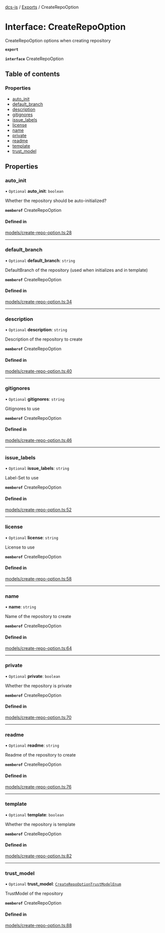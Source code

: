 [dcs-js](../README.md) / [Exports](../modules.md) / CreateRepoOption

# Interface: CreateRepoOption

CreateRepoOption options when creating repository

**`export`**

**`interface`** CreateRepoOption

## Table of contents

### Properties

- [auto\_init](CreateRepoOption.md#auto_init)
- [default\_branch](CreateRepoOption.md#default_branch)
- [description](CreateRepoOption.md#description)
- [gitignores](CreateRepoOption.md#gitignores)
- [issue\_labels](CreateRepoOption.md#issue_labels)
- [license](CreateRepoOption.md#license)
- [name](CreateRepoOption.md#name)
- [private](CreateRepoOption.md#private)
- [readme](CreateRepoOption.md#readme)
- [template](CreateRepoOption.md#template)
- [trust\_model](CreateRepoOption.md#trust_model)

## Properties

### <a id="auto_init" name="auto_init"></a> auto\_init

• `Optional` **auto\_init**: `boolean`

Whether the repository should be auto-initialized?

**`memberof`** CreateRepoOption

#### Defined in

[models/create-repo-option.ts:28](https://github.com/unfoldingWord/dcs-js/blob/dd84989/models/create-repo-option.ts#L28)

___

### <a id="default_branch" name="default_branch"></a> default\_branch

• `Optional` **default\_branch**: `string`

DefaultBranch of the repository (used when initializes and in template)

**`memberof`** CreateRepoOption

#### Defined in

[models/create-repo-option.ts:34](https://github.com/unfoldingWord/dcs-js/blob/dd84989/models/create-repo-option.ts#L34)

___

### <a id="description" name="description"></a> description

• `Optional` **description**: `string`

Description of the repository to create

**`memberof`** CreateRepoOption

#### Defined in

[models/create-repo-option.ts:40](https://github.com/unfoldingWord/dcs-js/blob/dd84989/models/create-repo-option.ts#L40)

___

### <a id="gitignores" name="gitignores"></a> gitignores

• `Optional` **gitignores**: `string`

Gitignores to use

**`memberof`** CreateRepoOption

#### Defined in

[models/create-repo-option.ts:46](https://github.com/unfoldingWord/dcs-js/blob/dd84989/models/create-repo-option.ts#L46)

___

### <a id="issue_labels" name="issue_labels"></a> issue\_labels

• `Optional` **issue\_labels**: `string`

Label-Set to use

**`memberof`** CreateRepoOption

#### Defined in

[models/create-repo-option.ts:52](https://github.com/unfoldingWord/dcs-js/blob/dd84989/models/create-repo-option.ts#L52)

___

### <a id="license" name="license"></a> license

• `Optional` **license**: `string`

License to use

**`memberof`** CreateRepoOption

#### Defined in

[models/create-repo-option.ts:58](https://github.com/unfoldingWord/dcs-js/blob/dd84989/models/create-repo-option.ts#L58)

___

### <a id="name" name="name"></a> name

• **name**: `string`

Name of the repository to create

**`memberof`** CreateRepoOption

#### Defined in

[models/create-repo-option.ts:64](https://github.com/unfoldingWord/dcs-js/blob/dd84989/models/create-repo-option.ts#L64)

___

### <a id="private" name="private"></a> private

• `Optional` **private**: `boolean`

Whether the repository is private

**`memberof`** CreateRepoOption

#### Defined in

[models/create-repo-option.ts:70](https://github.com/unfoldingWord/dcs-js/blob/dd84989/models/create-repo-option.ts#L70)

___

### <a id="readme" name="readme"></a> readme

• `Optional` **readme**: `string`

Readme of the repository to create

**`memberof`** CreateRepoOption

#### Defined in

[models/create-repo-option.ts:76](https://github.com/unfoldingWord/dcs-js/blob/dd84989/models/create-repo-option.ts#L76)

___

### <a id="template" name="template"></a> template

• `Optional` **template**: `boolean`

Whether the repository is template

**`memberof`** CreateRepoOption

#### Defined in

[models/create-repo-option.ts:82](https://github.com/unfoldingWord/dcs-js/blob/dd84989/models/create-repo-option.ts#L82)

___

### <a id="trust_model" name="trust_model"></a> trust\_model

• `Optional` **trust\_model**: [`CreateRepoOptionTrustModelEnum`](../modules.md#createrepooptiontrustmodelenum-1)

TrustModel of the repository

**`memberof`** CreateRepoOption

#### Defined in

[models/create-repo-option.ts:88](https://github.com/unfoldingWord/dcs-js/blob/dd84989/models/create-repo-option.ts#L88)
